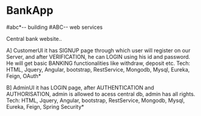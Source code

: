 
# BankApp
#abc*--  building
#ABC-- web services

Central bank website..

A] CustomerUI
it has SIGNUP page through which user will register on our Server, and after VERIFICATION,
he can LOGIN using his id and password. He will get basic BANKING functionalities like withdraw, deposit etc. 
Tech: HTML, Jquery, Angular, bootstrap, RestService, Mongodb, Mysql, Eureka, Feign, OAuth*

B] AdminUI
it has LOGIN page, after AUTHENTICATION and AUTHORISATION, admin is allowed to acess central db,
admin has all rights.
Tech: HTML, Jquery, Angular, bootstrap, RestService, Mongodb, Mysql, Eureka, Feign, Spring Security*
